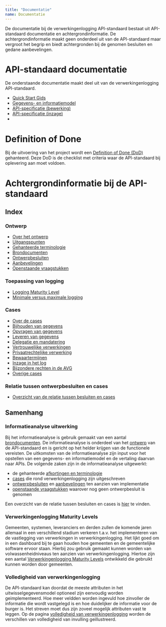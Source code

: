 ```yaml
---
title: "Documentatie"
name: Documentatie
---
```


De documentatie bij de verwerkingenlogging API-standaard bestaat uit API-standaard documentatie en achtergrondinformatie. De achtergrondinformatie maakt geen onderdeel uit van de API-standaard maar vergroot het begrip en biedt achtergronden bij de genomen besluiten en gedane aanbevelingen.

# API-standaard documentatie
De onderstaande documentatie maakt deel uit van de verwerkingenlogging API-standaard.

- [Quick Start Gids](../quickstart/index.md)
- [Gegevens- en informatiemodel](../gegevensmodel/index.md)
- [API-specificatie (bewerking)](../api-write/index.md)
- [API-specificatie (inzage)](../api-read/index.md)
- 
# Definition of Done
Bij de uitvoering van het project wordt een [Definition of Done (DoD)](../achtergronddocumentatie/definition_of_done.md) gehanteerd. Deze DoD is de checklist met criteria waar de API-standaard bij oplevering aan moet voldoen. 

# Achtergrondinformatie bij de API-standaard

## Index

### Ontwerp
* [Over het ontwerp](../achtergronddocumentatie/ontwerp.md)
* [Uitgangspunten](../achtergronddocumentatie/uitgangspunten.md)
* [Gehanteerde terminologie](../achtergronddocumentatie/ontwerp/terminologie.md)
* [Brondocumenten](../achtergronddocumentatie/ontwerp/brondocumenten.md)
* [Ontwerpbesluiten](../achtergronddocumentatie/ontwerp/ontwerpbesluiten.md)
* [Aanbevelingen](../achtergronddocumentatie/ontwerp/aanbevelingen.md)
* [Openstaande vraagstukken](../achtergronddocumentatie/ontwerp/vraagstukken.md)

### Toepassing van logging
* [Logging Maturity Level](../achtergronddocumentatie/logging_maturity_level.md)
* [Minimale versus maximale logging](../achtergronddocumentatie/volledigheid_van_logging.md)

### Cases
* [Over de cases](../achtergronddocumentatie/ontwerp/ontwerpcases.md)
* [Bijhouden van gegevens](../achtergronddocumentatie/ontwerp/cases/Bijhouden_van_gegevens.md)
* [Opvragen van gegevens](../achtergronddocumentatie/ontwerp/cases/Opvragen_van_gegevens.md)
* [Leveren van gegevens](../achtergronddocumentatie/ontwerp/cases/leveren_van_gegevens.md)
* [Delegatie en mandatering](../achtergronddocumentatie/ontwerp/cases/delegatie_en_mandatering.md)
* [Vertrouwelijke verwerkingen](../achtergronddocumentatie/ontwerp/cases/vertrouwelijke_verwerkingen.md)
* [Privaatrechtelijke verwerking](../achtergronddocumentatie/ontwerp/cases/privaatrechtelijke_verwerkingen.md)
* [Bewaartermijnen](../achtergronddocumentatie/ontwerp/cases/bewaartermijnen.md)
* [Inzage in het log](../achtergronddocumentatie/ontwerp/cases/inzage_in_log.md)
* [Bijzondere rechten in de AVG](../achtergronddocumentatie/ontwerp/cases/bijzondere_rechten.md)
* [Overige cases](../achtergronddocumentatie/ontwerp/cases/overige_cases.md)

### Relatie tussen ontwerpbesluiten en cases
* [Overzicht van de relatie tussen besluiten en cases](./ontwerp/artefacten/Artefacten_en_Cases.xlsx)

## Samenhang

### Informatieanalyse uitwerking
Bij het informatieanalyse is gebruik gemaakt van een aantal [brondocumenten](../achtergronddocumentatie/ontwerp/brondocumenten.md). De informatieanalyse is onderdeel van het [ontwerp](./ontwerp.md) van de API-standaard en is gericht op het helder krijgen van de functionele vereisten. De uitkomsten van de informatieanalyse zijn input voor het opstellen van een gegevens- en informatiemodel en de vertaling daarvan naar APIs. De volgende zaken zijn in de informatieanalyse uitgewerkt:

- de gehanteerde [afkortingen en terminologie](../achtergronddocumentatie/ontwerp/terminologie.md)
- [cases](../achtergronddocumentatie/ontwerp/ontwerpcases.md) die rond verwerkingenlogging zijn uitgeschreven 
- [ontwerpbesluiten](../achtergronddocumentatie/ontwerp/ontwerpbesluiten.md) en [aanbevelingen](../achtergronddocumentatie/ontwerp/aanbevelingen.md) ten aanzien van implementatie
- [openstaande vraagstukken](../achtergronddocumentatie/ontwerp/vraagstukken.md) waarover nog geen ontwerpbesluit is genomen 

Een overzicht van de relatie tussen besluiten en cases is [hier](./ontwerp/artefacten/Artefacten_en_Cases.xlsx) te vinden.

### Verwerkingenlogging Maturity Levels
Gemeenten, systemen, leveranciers en derden zullen de komende jaren allemaal in een verschillend stadium verkeren t.a.v. het implementeren van de vastlegging van verwerkingen in verwerkingenlogging. Het lijkt goed om in een dashboard bij te gaan houden hoe gemeenten en de gemeentelijke software ervoor staan. Hierbij zou gebruik gemaakt kunnen worden van volwassenheidniveaus ten aanzien van verwerkingenlogging. Hiertoe zijn een aantal [Verwerkingenlogging Maturity Levels](./logging_maturity_level.md) ontwikkeld die gebruikt kunnen worden door gemeenten.

### Volledigheid van verwerkingenlogging 
De API-standaard kan doordat de meeste attributen in het uitwisselgegevensmodel optioneel zijn eenvoudig worden geimplementeerd. Hoe meer veldden worden ingevuld hoe zinvoller de informatie die wordt vastgelegd is en hoe duidelijker de informatie voor de burger is. Het streven moet dus zijn zoveel mogelijk attributen vast te leggen. Op de pagina [volledigheid van verwerkingenlogging](./volledigheid_van_logging.md) worden de verschillen van volledigheid van invulling geillustreerd.
